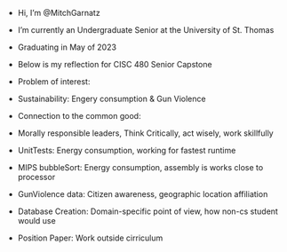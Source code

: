 - Hi, I’m @MitchGarnatz
- I’m currently an Undergraduate Senior at the University of St. Thomas
- Graduating in May of 2023
- Below is my reflection for CISC 480 Senior Capstone

- Problem of interest: 
- Sustainability: Engery consumption & Gun Violence     

- Connection to the common good:  
- Morally responsible leaders, Think Critically, act wisely, work skillfully

- UnitTests:            Energy consumption, working for fastest runtime
- MIPS bubbleSort:      Energy consumption, assembly is works close to processor
- GunViolence data:     Citizen awareness, geographic location affiliation
- Database Creation:    Domain-specific point of view, how non-cs student would use
- Position Paper:       Work outside cirriculum


